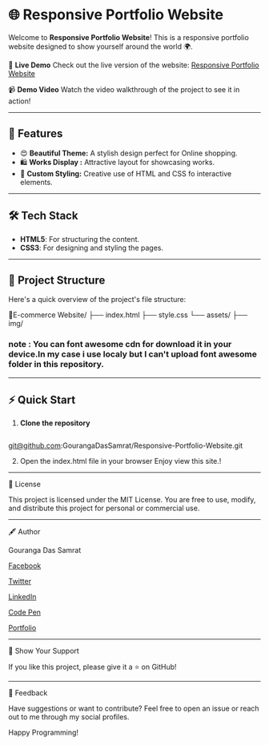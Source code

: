 # 🌐 Responsive  Portfolio Website 

Welcome to **Responsive Portfolio Website**! This is a responsive portfolio website designed to show yourself around the world 🌍. 

🌟 **Live Demo**
Check out the live version of the website: [Responsive Portfolio Website](https://portfoliobygouranga.tiiny.site)

📹 **Demo Video**
Watch the video walkthrough of the project to see it in action!





---

## 🚀 Features

- 😍 **Beautiful Theme:** A stylish design perfect for Online shopping.
- 🛍 **Works Display :** Attractive layout for showcasing works.
- 🎨 **Custom Styling:** Creative use of HTML and CSS fo interactive elements.

---

## 🛠️ Tech Stack

- **HTML5**: For structuring the content.
- **CSS3**: For designing and styling the pages.

---

## 📂 Project Structure

Here's a quick overview of the project's file structure:

📂E-commerce Website/
├── index.html
├── style.css
└── assets/
    ├── img/
### note : You can font awesome cdn for download it in your device.In my case i use localy but I can't upload font awesome folder in this repository.
---

## ⚡ Quick Start

1. **Clone the repository**
   ```bash
git@github.com:GourangaDasSamrat/Responsive-Portfolio-Website.git

2. Open the index.html file in your browser
Enjoy view this site.!




---

📜 License

This project is licensed under the MIT License. You are free to use, modify, and distribute this project for personal or commercial use.


---

🖋️ Author

Gouranga Das Samrat

[Facebook](https://www.facebook.com/gourangadassamrat)

[Twitter](https://x.com/gouranga_khulna)

[LinkedIn](https://bd.linkedin.com/in/gouranga-das-samrat-330311294)

[Code Pen](https://codepen.io/gouranga-das-samrat)

[Portfolio](https://gourangadassamrat.my.canva.site/)



---

🌟 Show Your Support

If you like this project, please give it a ⭐ on GitHub!


---

📢 Feedback

Have suggestions or want to contribute? Feel free to open an issue or reach out to me through my social profiles.

Happy Programming!

